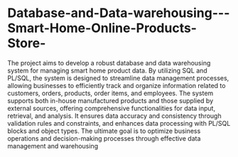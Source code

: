# Database-and-Data-warehousing---Smart-Home-Online-Products-Store-

The project aims to develop a robust database and data warehousing system for managing smart home product data. By utilizing SQL and PL/SQL, the system is designed to streamline data management processes, allowing businesses to efficiently track and organize information related to customers, orders, products, order items, and employees. The system supports both in-house manufactured products and those supplied by external sources, offering comprehensive functionalities for data input, retrieval, and analysis. It ensures data accuracy and consistency through validation rules and constraints, and enhances data processing with PL/SQL blocks and object types. The ultimate goal is to optimize business operations and decision-making processes through effective data management and warehousing



